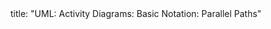 <frontmatter>
title: "UML: Activity Diagrams: Basic Notation: Parallel Paths"
</frontmatter>

<include src="navbar.md" boilerplate />

<include src="unit-inPage-asFlat.md" boilerplate />